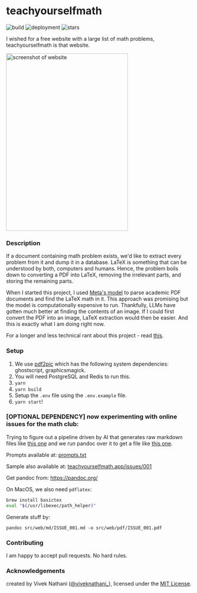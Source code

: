 # teachyourselfmath

![build](https://github.com/viveknathani/teachyourselfmath/actions/workflows/build.yaml/badge.svg) ![deployment](https://github.com/viveknathani/teachyourselfmath/actions/workflows/deploy.yaml/badge.svg) ![stars](https://img.shields.io/github/stars/viveknathani/teachyourselfmath?style=social)

I wished for a free website with a large list of math problems, teachyourselfmath is that website.

<img title="flow" alt="screenshot of website" src="./SCREENSHOT.png" width="330px" height="480px">

### Description

If a document containing math problem exists, we'd like to extract every problem from it and dump it in a database. LaTeX is something that can be understood by both, computers and humans. Hence, the problem boils down to converting a PDF into LaTeX, removing the irrelevant parts, and storing the remaining parts.

When I started this project, I used [Meta's model](https://facebookresearch.github.io/nougat/) to parse academic PDF documents and find the LaTeX math in it. This approach was promising but the model is computationally expensive to run. Thankfully, LLMs have gotten much better at finding the contents of an image. If I could first convert the PDF into an image, LaTeX extraction would then be easier. And this is exactly what I am doing right now.

For a longer and less technical rant about this project - read [this](https://vivekn.dev/blog/teachyourselfmath).

### Setup

1. We use [pdf2pic](https://www.npmjs.com/package/pdf2pic) which has the following system dependencies: ghostscript, graphicsmagick.
2. You will need PostgreSQL and Redis to run this.
2. `yarn`
3. `yarn build`
4. Setup the `.env` file using the `.env.example` file.
5. `yarn start`!

### [OPTIONAL DEPENDENCY] now experimenting with online issues for the math club:

Trying to figure out a pipeline driven by AI that generates raw markdown files like [this one](./src/web/md/ISSUE_001.md) and we run pandoc over it to get a file like [this one](./src/web/pdfs/ISSUE_001.pdf).

Prompts available at: [prompts.txt](./scripts/prompts.txt)

Sample also available at: [teachyourselfmath.app/issues/001](https://teachyourselfmath.app/issues/001)

Get pandoc from: https://pandoc.org/

On MacOS, we also need `pdflatex`:
```bash
brew install basictex
eval "$(/usr/libexec/path_helper)"
```

Generate stuff by:
```
pandoc src/web/md/ISSUE_001.md -o src/web/pdf/ISSUE_001.pdf
```

### Contributing

I am happy to accept pull requests. No hard rules.

### Acknowledgements

created by Vivek Nathani ([@viveknathani_](https://twitter.com/viveknathani_)), licensed under the [MIT License](./LICENSE).
